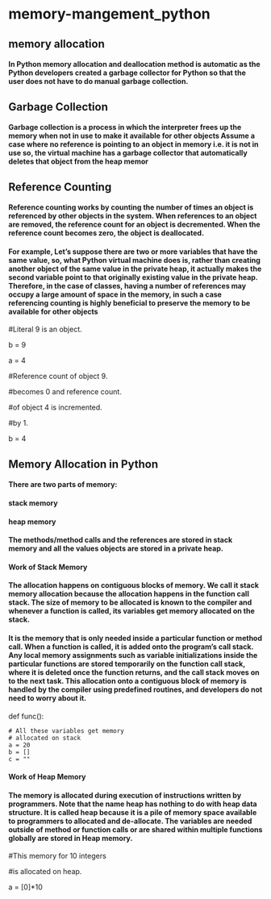 # memory-mangement_python
## memory allocation
#### In Python memory allocation and deallocation method is automatic as the Python developers created a garbage collector for Python so that the user does not have to do manual garbage collection.

## Garbage Collection
#### Garbage collection is a process in which the interpreter frees up the memory when not in use to make it available for other objects Assume a case where no reference is pointing to an object in memory i.e. it is not in use so, the virtual machine has a garbage collector that automatically deletes that object from the heap memor

## Reference Counting
#### Reference counting works by counting the number of times an object is referenced by other objects in the system. When references to an object are removed, the reference count for an object is decremented. When the reference count becomes zero, the object is deallocated.

#### For example, Let’s suppose there are two or more variables that have the same value, so, what Python virtual machine does is, rather than creating another object of the same value in the private heap, it actually makes the second variable point to that originally existing value in the private heap. Therefore, in the case of classes, having a number of references may occupy a large amount of space in the memory, in such a case referencing counting is highly beneficial to preserve the memory to be available for other objects

#Literal 9 is an object.

b = 9

a = 4
    
#Reference count of object 9.

#becomes 0 and reference count.

#of object 4 is incremented.

#by 1.

b = 4

## Memory Allocation in Python
#### There are two parts of memory:

#### stack memory
#### heap memory
#### The methods/method calls and the references are stored in stack memory and all the values objects are stored in a private heap.

#### Work of Stack Memory
#### The allocation happens on contiguous blocks of memory. We call it stack memory allocation because the allocation happens in the function call stack. The size of memory to be allocated is known to the compiler and whenever a function is called, its variables get memory allocated on the stack.

#### It is the memory that is only needed inside a particular function or method call. When a function is called, it is added onto the program’s call stack. Any local memory assignments such as variable initializations inside the particular functions are stored temporarily on the function call stack, where it is deleted once the function returns, and the call stack moves on to the next task. This allocation onto a contiguous block of memory is handled by the compiler using predefined routines, and developers do not need to worry about it.

def func():
	
	# All these variables get memory
	# allocated on stack
	a = 20
	b = []
	c = ""

#### Work of Heap Memory
#### The memory is allocated during execution of instructions written by programmers. Note that the name heap has nothing to do with heap data structure. It is called heap because it is a pile of memory space available to programmers to allocated and de-allocate. The variables are needed outside of method or function calls or are shared within multiple functions globally are stored in Heap memory.

#This memory for 10 integers

#is allocated on heap.

a = [0]*10
